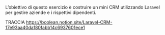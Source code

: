 L’obiettivo di questo esercizio è costruire un mini CRM utilizzando Laravel per gestire aziende e i rispettivi dipendenti.

TRACCIA
https://boolean.notion.site/Laravel-CRM-17e93aa40da180fabb14c6937601ece1
